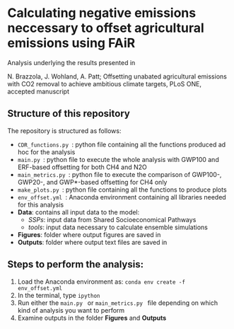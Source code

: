 # Calculating negative emissions neccessary to offset agricultural emissions using FAiR

Analysis underlying the results presented in 

N. Brazzola, J. Wohland, A. Patt; Offsetting unabated agricultural emissions with CO2 removal to achieve ambitious climate targets, PLoS ONE, accepted manuscript

## Structure of this repository
The repository is structured as follows: 
*  `CDR_functions.py `: python file containing all the functions produced ad hoc for the analysis 
*   `main.py `: python file to execute the whole analysis with GWP100 and ERF-based offsetting for both CH4 and N2O
*   `main_metrics.py `: python file to execute the comparison of GWP100-, GWP20-, and GWP*-based offsetting for CH4 only  
*   `make_plots.py `: python file containing all the functions to produce plots 
*   `env_offset.yml `: Anaconda environment containing all libraries needed for this analysis 
* **Data**: contains all input data to the model: 
  *  *SSPs*: input data from Shared Socioeconomical Pathways 
  *  *tools*: input data necessary to calculate ensemble simulations
* **Figures**: folder where output figures are saved in 
* **Outputs**: folder where output text files are saved in 

## Steps to perform the analysis: 
1. Load the Anaconda environment as: `conda env create -f env_offset.yml`
2. In the terminal, type `ipython`
3. Run either the `main.py ` or `main_metrics.py ` file depending on which kind of analysis you want to perform 
4. Examine outputs in the folder **Figures** and **Outputs**
